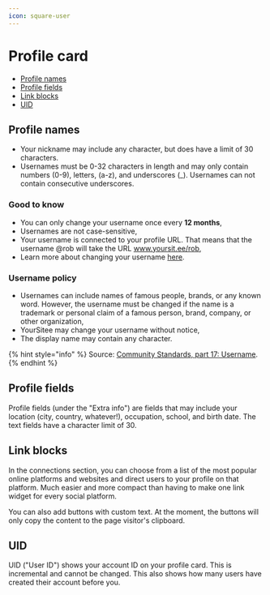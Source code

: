 ```yaml
---
icon: square-user
---
```


# Profile card

* [Profile names](profile-card.md#profile-names)
* [Profile fields](profile-card.md#profile-fields)
* [Link blocks](profile-card.md#link-blocks)
* [UID](profile-card.md#uid)

## Profile names

* Your nickname may include any character, but does have a limit of 30 characters.
* Usernames must be 0-32 characters in length and may only contain numbers (0-9), letters, (a-z), and underscores (\_). Usernames can not contain consecutive underscores.

### Good to know

* You can only change your username once every **12 months**,
* Usernames are not case-sensitive,
* Your username is connected to your profile URL. That means that the username @rob will take the URL www.yoursit.ee/rob,
* Learn more about changing your username [here](../../guides/changing-your-username.md).

### Username policy

* Usernames can include names of famous people, brands, or any known word. However, the username must be changed if the name is a trademark or personal claim of a famous person, brand, company, or other organization,
* YourSitee may change your username without notice,
* The display name may contain any character.

{% hint style="info" %}
Source: [Community Standards, part 17: Username](https://yoursit.ee/community-standards).
{% endhint %}

## Profile fields

Profile fields (under the "Extra info") are fields that may include your location (city, country, whatever!), occupation, school, and birth date. The text fields have a character limit of 30.

## Link blocks

In the connections section, you can choose from a list of the most popular online platforms and websites and direct users to your profile on that platform. Much easier and more compact than having to make one link widget for every social platform.&#x20;

You can also add buttons with custom text. At the moment, the buttons will only copy the content to the page visitor's clipboard.

## UID

UID ("User ID") shows your account ID on your profile card. This is incremental and cannot be changed. This also shows how many users have created their account before you.
